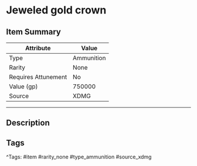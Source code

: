 # Jeweled gold crown

## Item Summary

| Attribute            | Value                        |
|----------------------|------------------------------|
| Type                 | Ammunition |
| Rarity               | None             |
| Requires Attunement  | No                |
| Value (gp)           | 750000    |
| Source               | XDMG |

---

## Description



## Tags

^Tags: #item #rarity_none #type_ammunition #source_xdmg